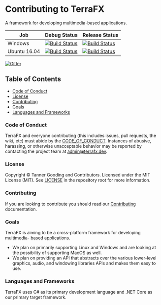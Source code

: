 # Contributing to TerraFX

A framework for developing multimedia-based applications.

| Job | Debug Status | Release Status |
| --- | ------------ | -------------- |
| Windows | [![Build Status](https://dev.azure.com/tagoo/terrafx/_apis/build/status/terrafx.terrafx?branchName=master&jobName=windows_debug)](https://dev.azure.com/tagoo/terrafx/_build/latest?definitionId=2&branchName=master) | [![Build Status](https://dev.azure.com/tagoo/terrafx/_apis/build/status/terrafx.terrafx?branchName=master&jobName=windows_release)](https://dev.azure.com/tagoo/terrafx/_build/latest?definitionId=2&branchName=master) |
| Ubuntu 16.04 | [![Build Status](https://dev.azure.com/tagoo/terrafx/_apis/build/status/terrafx.terrafx?branchName=master&jobName=ubuntu_1604_debug)](https://dev.azure.com/tagoo/terrafx/_build/latest?definitionId=2&branchName=master) | [![Build Status](https://dev.azure.com/tagoo/terrafx/_apis/build/status/terrafx.terrafx?branchName=master&jobName=ubuntu_1604_release)](https://dev.azure.com/tagoo/terrafx/_build/latest?definitionId=2&branchName=master) |


[![Gitter](https://badges.gitter.im/terrafx/terrafx.svg)](https://gitter.im/terrafx/terrafx?utm_source=badge&utm_medium=badge&utm_campaign=pr-badge)

## Table of Contents

* [Code of Conduct](#code-of-conduct)
* [License](#license)
* [Contributing](#contributing)
* [Goals](#goals)
* [Languages and Frameworks](#languages-and-frameworks)

### Code of Conduct

TerraFX and everyone contributing (this includes issues, pull requests, the
wiki, etc) must abide by the [CODE_OF_CONDUCT](docs/CODE_OF_CONDUCT.md).
Instances of abusive, harassing, or otherwise unacceptable behavior may be
reported by contacting the project team at admin@terrafx.dev.

### License

Copyright © Tanner Gooding and Contributors. Licensed under the MIT License
(MIT). See [LICENSE](LICENSE.md) in the repository root for more information.

### Contributing

If you are looking to contribute you should read our
[Contributing](CONTRIBUTING.md) documentation.

### Goals

TerraFX is aiming to be a cross-platform framework for developing multimedia-
based applications.

* We plan on primarily supporting Linux and Windows and are looking at the
  possibility of supporting MacOS as well.
* We plan on providing an API that abstracts over the various lower-level
  graphics, audio, and windowing libraries APIs and makes them easy to use.

### Languages and Frameworks

TerraFX uses C# as its primary development language and .NET Core as our primary
target framework.
